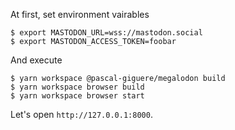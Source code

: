 At first, set environment vairables

```
$ export MASTODON_URL=wss://mastodon.social
$ export MASTODON_ACCESS_TOKEN=foobar
```
And execute

```
$ yarn workspace @pascal-giguere/megalodon build
$ yarn workspace browser build
$ yarn workspace browser start
```

Let's open `http://127.0.0.1:8000`.
